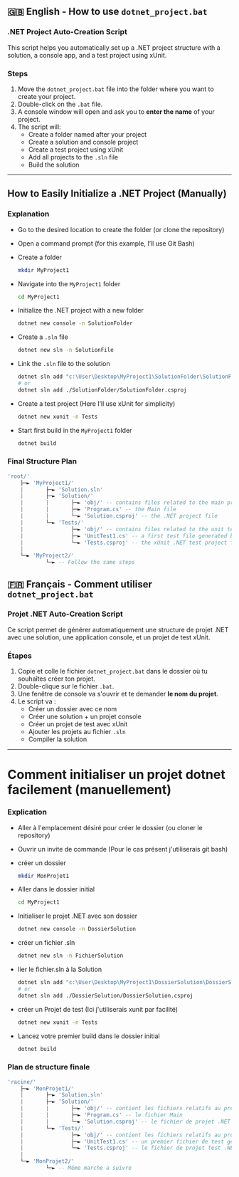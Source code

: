 ## 🇬🇧 English - How to use `dotnet_project.bat`
### .NET Project Auto-Creation Script
This script helps you automatically set up a .NET project structure with a solution, a console app, and a test project using xUnit.

### Steps
1. Move the `dotnet_project.bat` file into the folder where you want to create your project.
2. Double-click on the `.bat` file.
3. A console window will open and ask you to **enter the name** of your project.
4. The script will:
   - Create a folder named after your project
   - Create a solution and console project
   - Create a test project using xUnit
   - Add all projects to the `.sln` file
   - Build the solution
__________________________________________________________________________________

## How to Easily Initialize a .NET Project (Manually)
### Explanation
- Go to the desired location to create the folder (or clone the repository)  
- Open a command prompt (for this example, I’ll use Git Bash)  

- Create a folder
    ```bash
    mkdir MyProject1
    ```

- Navigate into the `MyProject1` folder
    ```bash
    cd MyProject1
    ```

- Initialize the .NET project with a new folder
    ```bash
    dotnet new console -n SolutionFolder
    ```

- Create a `.sln` file
    ```bash
    dotnet new sln -n SolutionFile
    ```

- Link the `.sln` file to the solution
    ```bash
    dotnet sln add "c:\User\Desktop\MyProject1\SolutionFolder\SolutionFolder.csproj"
    # or
    dotnet sln add ./SolutionFolder/SolutionFolder.csproj
    ```

- Create a test project (Here I’ll use xUnit for simplicity)
    ```bash
    dotnet new xunit -n Tests
    ```

- Start first build in the `MyProject1` folder
    ```bash
    dotnet build
    ```

### Final Structure Plan
```lua
'root/'
    ├─► 'MyProject1/'
    |       ├─► 'Solution.sln'
    |       ├─► 'Solution/'
    |       |       ├─► 'obj/' -- contains files related to the main project
    |       |       ├─► 'Program.cs' -- the Main file
    |       |       └─► 'Solution.csproj' -- the .NET project file
    |       └─► 'Tests/'
    |               ├─► 'obj/' -- contains files related to the unit test project
    |               ├─► 'UnitTest1.cs' -- a first test file generated by dotnet during xUnit initialization
    |               └─► 'Tests.csproj' -- the xUnit .NET test project file
    |
    └─► 'MyProject2/'
            └─► -- Follow the same steps
```

## 🇫🇷 Français - Comment utiliser `dotnet_project.bat`
### Projet .NET Auto-Creation Script
Ce script permet de générer automatiquement une structure de projet .NET avec une solution, une application console, et un projet de test xUnit.

### Étapes
1. Copie et colle le fichier `dotnet_project.bat` dans le dossier où tu souhaîtes créer ton projet.
2. Double-clique sur le fichier `.bat`.
3. Une fenêtre de console va s'ouvrir et te demander **le nom du projet**.
4. Le script va :
   - Créer un dossier avec ce nom
   - Créer une solution + un projet console
   - Créer un projet de test avec xUnit
   - Ajouter les projets au fichier `.sln`
   - Compiler la solution
__________________________________________________________________________________


# Comment initialiser un projet dotnet facilement (manuellement)
### Explication
- Aller à l'emplacement désiré pour créer le dossier (ou cloner le repository)
- Ouvrir un invite de commande (Pour le cas présent j'utiliserais git bash)

- créer un dossier 
    ```bash
    mkdir MonProjet1
    ```

- Aller dans le dossier initial
    ```bash
    cd MyProject1
    ```

- Initialiser le projet .NET avec son dossier
    ```bash
    dotnet new console -n DossierSolution
    ```

- créer un fichier .sln
    ```bash
    dotnet new sln -n FichierSolution
    ```

- lier le fichier.sln à la Solution
    ```bash
    dotnet sln add "c:\User\Desktop\MyProject1\DossierSolution\DossierSolution.csproj"
    # or
    dotnet sln add ./DossierSolution/DossierSolution.csproj
    ```

- créer un Projet de test (Ici j'utiliserais xunit par facilité)
    ```bash
    dotnet new xunit -n Tests
    ```

- Lancez votre premier build dans le dossier initial
    ```bash
    dotnet build
    ```

### Plan de structure finale
```lua
'racine/'
    ├─► 'MonProjet1/'
    |       ├─► 'Solution.sln'
    |       ├─► 'Solution/'
    |       |       ├─► 'obj/' -- contient les fichiers relatifs au projet
    |       |       ├─► 'Program.cs' -- le fichier Main
    |       |       └─► 'Solution.csproj' -- le fichier de projet .NET
    |       └─► 'Tests/'
    |               ├─► 'obj/' -- contient les fichiers relatifs au projet de test unitaires
    |               ├─► 'UnitTest1.cs' -- un premier fichier de test generé par dotnet lors de l'initialisation de xunit
    |               └─► 'Tests.csproj' -- le fichier de projet test .NET xunit
    |
    └─► 'MonProjet2/'
            └─► -- Même marche a suivre 

``` 